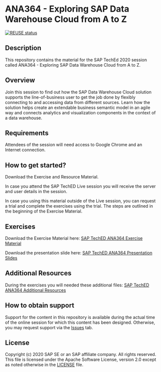 # ANA364 - Exploring SAP Data Warehouse Cloud from A to Z

[![REUSE status](https://api.reuse.software/badge/github.com/SAP-samples/teched2020-ANA364)](https://api.reuse.software/info/github.com/SAP-samples/teched2020-ANA364)

## Description

This repository contains the material for the SAP TechEd 2020 session called ANA364 - Exploring SAP Data Warehouse Cloud from A to Z. 

## Overview

Join this session to find out how the SAP Data Warehouse Cloud solution supports the line-of-business user to get the job done by flexibly connecting to and accessing data from different sources. Learn how the solution helps create an extendable business semantic model in an agile way and connects analytics and visualization components in the context of a data warehouse.

## Requirements

Attendees of the session will need access to Google Chrome and an Internet connection.

## How to get started?

Download the Exercise and Resource Material.

In case you attend the SAP TechED Live session you will receive the server and user details in the session.

In case you using this material outside of the Live session, you can request a trial and complete the exercises using the trial. The steps are outlined in the beginning of the Exercise Material.

## Exercises

Download the Exercise Material here: [SAP TechED ANA364 Exercise Material](exercises/ANA364_EXERCISES.pdf)

Download the presentation slide here: [SAP TechED ANA364 Presentation Slides](exercises/ANA364_SLIDES.pdf)


## Additional Resources

During the exercises you will needed these additional files: [SAP TechED ANA364 Additional Resources](exercises/ANA364_RESOURCES.zip)

## How to obtain support

Support for the content in this repository is available during the actual time of the online session for which this content has been designed. Otherwise, you may request support via the [Issues](../../issues) tab.

## License
Copyright (c) 2020 SAP SE or an SAP affiliate company. All rights reserved. This file is licensed under the Apache Software License, version 2.0 except as noted otherwise in the [LICENSE](LICENSES/Apache-2.0.txt) file.
